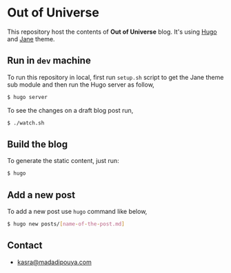 # Out of Universe

This repository host the contents of **Out of Universe** blog. It's using [Hugo](https://gohugo.io/) and [Jane](https://github.com/xianmin/hugo-theme-jane) theme.

## Run in `dev` machine

To run this repository in local, first run `setup.sh` script to get the Jane theme sub module and then run the Hugo server as follow,

```bash
$ hugo server
```

To see the changes on a draft blog post run,

```bash
$ ./watch.sh
```

## Build the blog

To generate the static content, just run:

```bash
$ hugo
```

## Add a new post

To add a new post use `hugo` command like below,

```bash
$ hugo new posts/[name-of-the-post.md]
```

## Contact
* kasra@madadipouya.com
